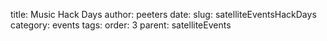 title: Music Hack Days
author: peeters
date:
slug: satelliteEventsHackDays
category: events
tags:
order: 3
parent: satelliteEvents
